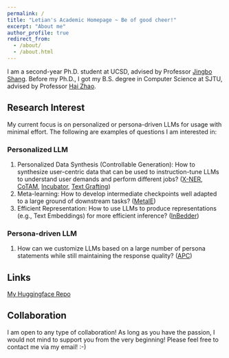 ```yaml
---
permalink: /
title: "Letian's Academic Homepage ~ Be of good cheer!"
excerpt: "About me"
author_profile: true
redirect_from: 
  - /about/
  - /about.html
---
```


I am a second-year Ph.D. student at UCSD, advised by Professor [Jingbo Shang](https://shangjingbo1226.github.io/). Before my Ph.D., I got my B.S. degree in Computer Science at SJTU, advised by Professor [Hai Zhao](https://bcmi.sjtu.edu.cn/home/zhaohai/). 

Research Interest
------
My current focus is on personalized or persona-driven LLMs for usage with minimal effort. The following are examples of questions I am interested in:


### Personalized LLM

1. Personalized Data Synthesis (Controllable Generation): How to synthesize user-centric data that can be used to instruction-tune LLMs to understand user demands and perform different jobs? ([X-NER](https://aclanthology.org/2023.findings-emnlp.908/), [CoTAM](https://arxiv.org/abs/2307.07099), [Incubator](https://arxiv.org/abs/2404.10877), [Text Grafting](https://arxiv.org/abs/2406.11115))
2. Meta-learning: How to develop intermediate checkpoints well adapted to a large ground of downstream tasks? ([MetaIE](https://arxiv.org/abs/2404.00457))
3. Efficient Representation: How to use LLMs to produce representations (e.g., Text Embeddings) for more efficient inference? ([InBedder](https://arxiv.org/abs/2402.09642))

### Persona-driven LLM

1. How can we customize LLMs based on a large number of persona statements while still maintaining the response quality? ([APC](https://arxiv.org/abs/2405.07726))

Links
------
[My Huggingface Repo](https://huggingface.co/KomeijiForce)

Collaboration
------
I am open to any type of collaboration! As long as you have the passion, I would not mind to support you from the very beginning! Please feel free to contact me via my email! :-)
